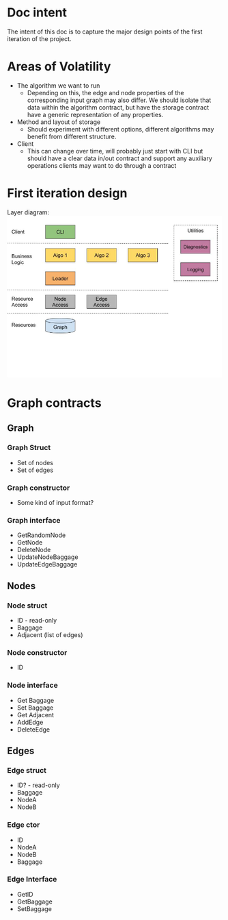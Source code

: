 # Doc intent
The intent of this doc is to capture the major design points of the first iteration of the project.

# Areas of Volatility
* The algorithm we want to run
  * Depending on this, the edge and node properties of the corresponding input graph may also differ. We should isolate that data within the algorithm contract, but have the storage contract have a generic representation of any properties.
* Method and layout of storage
  * Should experiment with different options, different algorithms may benefit from different structure.
* Client
  * This can change over time, will probably just start with CLI but should have a clear data in/out contract and support any auxiliary operations clients may want to do through a contract

# First iteration design
Layer diagram:<br>
![Layer diagram](Layers.jpg)

# Graph contracts
## Graph
### Graph Struct
* Set of nodes
* Set of edges

### Graph constructor
* Some kind of input format?

### Graph interface
* GetRandomNode
* GetNode
* DeleteNode
* UpdateNodeBaggage
* UpdateEdgeBaggage

## Nodes
### Node struct
* ID - read-only
* Baggage
* Adjacent (list of edges)

### Node constructor
* ID

### Node interface
* Get Baggage
* Set Baggage
* Get Adjacent
* AddEdge
* DeleteEdge

## Edges
### Edge struct
* ID? - read-only
* Baggage
*  NodeA
*  NodeB

### Edge ctor
* ID
* NodeA
* NodeB
* Baggage

### Edge Interface
* GetID
* GetBaggage
* SetBaggage